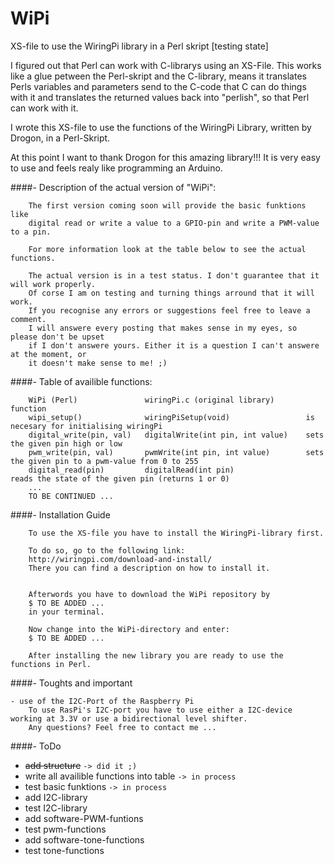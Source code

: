 # WiPi
XS-file to use the WiringPi library in a Perl skript [testing state]

I figured out that Perl can work with C-librarys using an XS-File.
This works like a glue petween the Perl-skript and the C-library, means it translates 
Perls variables and parameters send to the C-code that C can do things with it and 
translates the returned values back into "perlish", so that Perl can work with it.

I wrote this XS-file to use the functions of the WiringPi Library, written by Drogon, in a Perl-Skript. 

At this point I want to thank Drogon for this amazing library!!!
It is very easy to use and feels realy like programming an Arduino. 



####- Description of the actual version of "WiPi":
```    
    The first version coming soon will provide the basic funktions like
    digital read or write a value to a GPIO-pin and write a PWM-value to a pin. 
    
    For more information look at the table below to see the actual functions. 
    
    The actual version is in a test status. I don't guarantee that it will work properly.
    Of corse I am on testing and turning things arround that it will work.
    If you recognise any errors or suggestions feel free to leave a comment.
    I will answere every posting that makes sense in my eyes, so please don't be upset 
    if I don't answere yours. Either it is a question I can't answere at the moment, or 
    it doesn't make sense to me! ;)
```


####- Table of availible functions:
```
    WiPi (Perl)               wiringPi.c (original library)       function
    wipi_setup()              wiringPiSetup(void)                 is necesary for initialising wiringPi
    digital_write(pin, val)   digitalWrite(int pin, int value)    sets the given pin high or low  
    pwm_write(pin, val)       pwmWrite(int pin, int value)        sets the given pin to a pwm-value from 0 to 255
    digital_read(pin)         digitalRead(int pin)                reads the state of the given pin (returns 1 or 0)
    ...
    TO BE CONTINUED ...
```

####- Installation Guide
```    
    To use the XS-file you have to install the WiringPi-library first. 
    
    To do so, go to the following link: 
    http://wiringpi.com/download-and-install/
    There you can find a description on how to install it. 
    
    
    Afterwords you have to download the WiPi repository by
    $ TO BE ADDED ...
    in your terminal.
    
    Now change into the WiPi-directory and enter:
    $ TO BE ADDED ...
    
    After installing the new library you are ready to use the functions in Perl.
```


####- Toughts and important
```
- use of the I2C-Port of the Raspberry Pi
    To use RasPi's I2C-port you have to use either a I2C-device working at 3.3V or use a bidirectional level shifter.
    Any questions? Feel free to contact me ...

```

####- ToDo
- ~~add structure~~ `-> did it ;)` 
- write all availible functions into table `-> in process`
- test basic funktions `-> in process`
- add I2C-library
- test I2C-library
- add software-PWM-funtions
- test pwm-functions
- add software-tone-functions
- test tone-functions
